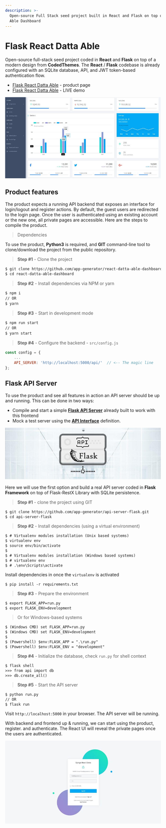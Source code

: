 ```yaml
---
description: >-
  Open-source Full Stack seed project built in React and Flask on top of Datta
  Able Dashboard
---
```


# Flask React Datta Able

Open-source full-stack seed project coded in **React** and **Flask** on top of a modern design from **CodedThemes**. The **React** / **Flask** codebase is already configured with an SQLite database, API, and JWT token-based authentication flow.

* [Flask React Datta Able](https://appseed.us/product/flask-react-datta-able) - product page
* [Flask React Datta Able](https://flask-react-datta-able.appseed-srv1.com) - LIVE demo

![Flask React Datta Able - Fullstack Product.](../../.gitbook/assets/docs-flask-react-datta.jpg)


## Product features

The product expects a running API backend that exposes an interface for login/logout and register actions. By default, the guest users are redirected to the login page. Once the user is authenticated using an existing account or the new one, all private pages are accessible. Here are the steps to compile the product.

> Dependencies

To use the product, **Python3** is required, and **GIT** command-line tool to clone/download the project from the public repository.

> **Step #1** - Clone the project

```bash
$ git clone https://github.com/app-generator/react-datta-able-dashboard.git
$ cd react-datta-able-dashboard 
```

> **Step #2** - Install dependencies via NPM or yarn

```bash
$ npm i
// OR
$ yarn 
```

> **Step #3** - Start in development mode

```bash
$ npm run start 
// OR
$ yarn start 
```

> **Step #4** - Configure the backend - `src/config.js`

```javascript
const config = {
    ...
    API_SERVER: 'http://localhost:5000/api/'  // <-- The magic line
}; 
```


## Flask API Server

To use the product and see all features in action an API server should be up and running. This can be done in two ways:

* Compile and start a simple [**Flask API Server**](https://docs.appseed.us/boilerplate-code/api-server/flask) already built to work with this frontend
* Mock a test server using the [**API Interface**](../../boilerplate-code/api-server/api-unified-definition.md) definition.

![Flask API Server - Open-source Product.](<../../.gitbook/assets/image (10).png>)

Here we will use the first option and build a real API server coded in **Flask Framework** on top of Flask-RestX Library with SQLite persistence.

> **Step #1** - clone the project using GIT

```
$ git clone https://github.com/app-generator/api-server-flask.git
$ cd api-server-flask
```

> **Step #2** - Install dependencies (using a virtual environment)

```
$ # Virtualenv modules installation (Unix based systems)
$ virtualenv env
$ source env/bin/activate
$
$ # Virtualenv modules installation (Windows based systems)
$ # virtualenv env
$ # .\env\Scripts\activate
```

Install dependencies in once the `virtualenv`  is activated

```
$ pip install -r requirements.txt
```

> **Step #3** - Prepare the environment

```
$ export FLASK_APP=run.py
$ export FLASK_ENV=development
```

> Or for Windows-based systems

```
$ (Windows CMD) set FLASK_APP=run.py
$ (Windows CMD) set FLASK_ENV=development
$
$ (Powershell) $env:FLASK_APP = ".\run.py"
$ (Powershell) $env:FLASK_ENV = "development"
```

> **Step #4** - Initialize the database, check `run.py` for shell context

```
$ flask shell
>>> from api import db
>>> db.create_all()
```

> **Step #5** - Start the API server

```
$ python run.py
// OR
$ flask run
```

Visit `http://localhost:5000` in your browser. The API server will be running.

With backend and frontend up & running, we can start using the product, register. and authenticate. The React UI will reveal the private pages once the users are authenticated.

![Flask React Datta Able - Login Page.](<../../.gitbook/assets/image (11).png>)
